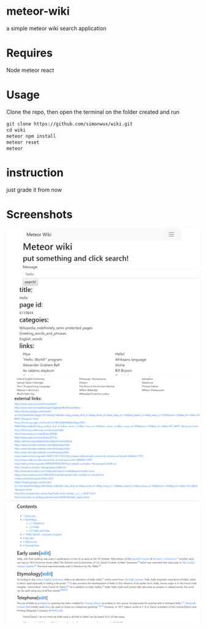 # meteor-wiki
a simple meteor wiki search application
# Requires

Node
meteor
react

# Usage

Clone the repo, then open the terminal on the folder created and run

```
git clone https://github.com/simonwux/wiki.git
cd wiki
meteor npm install
meteor reset
meteor
```
# instruction
just grade it from now
# Screenshots
![ScreenShot](https://github.com/simonwux/wiki/blob/master/screenshots/1.PNG)
![ScreenShot](https://github.com/simonwux/wiki/blob/master/screenshots/2.PNG)
![ScreenShot](https://github.com/simonwux/wiki/blob/master/screenshots/3.PNG)
